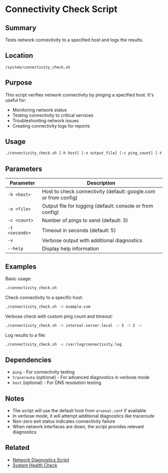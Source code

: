 # Connectivity Check Script

## Summary
Tests network connectivity to a specified host and logs the results.

## Location
`/system/connectivity_check.sh`

## Purpose
This script verifies network connectivity by pinging a specified host. It's useful for:
- Monitoring network status
- Testing connectivity to critical services
- Troubleshooting network issues
- Creating connectivity logs for reports

## Usage

```bash
./connectivity_check.sh [-h host] [-o output_file] [-c ping_count] [-t timeout] [-v]
```

## Parameters

| Parameter | Description |
|-----------|-------------|
| `-h <host>` | Host to check connectivity (default: google.com or from config) |
| `-o <file>` | Output file for logging (default: console or from config) |
| `-c <count>` | Number of pings to send (default: 3) |
| `-t <seconds>` | Timeout in seconds (default: 5) |
| `-v` | Verbose output with additional diagnostics |
| `--help` | Display help information |

## Examples

Basic usage:

```bash
./connectivity_check.sh
```

Check connectivity to a specific host:

```bash
./connectivity_check.sh -h example.com
```

Verbose check with custom ping count and timeout:

```bash
./connectivity_check.sh -h internal-server.local -c 5 -t 2 -v
```

Log results to a file:

```bash
./connectivity_check.sh -o /var/log/connectivity.log
```

## Dependencies

- `ping` - For connectivity testing
- `traceroute` (optional) - For advanced diagnostics in verbose mode
- `host` (optional) - For DNS resolution testing

## Notes

- The script will use the default host from `arsenal.conf` if available
- In verbose mode, it will attempt additional diagnostics like traceroute
- Non-zero exit status indicates connectivity failure
- When network interfaces are down, the script provides relevant diagnostics

## Related
- [Network Diagnostics Script](network_diagnostics.md)
- [System Health Check](health_check.md)

